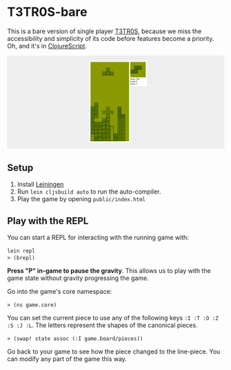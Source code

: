 # T3TR0S-bare

This is a bare version of single player
[T3TR0S](http://github.com/imalooney/t3tr0s), because we miss the accessibility
and simplicity of its code before features become a priority.  Oh, and it's in
[ClojureScript](https://github.com/shaunlebron/ClojureScript-Syntax-in-15-minutes).

![screen](screen.png)

## Setup

1. Install [Leiningen](http://leiningen.org)
1. Run `lein cljsbuild auto` to run the auto-compiler.
1. Play the game by opening `public/index.html`

## Play with the REPL

You can start a REPL for interacting with the running game with:

```
lein repl
> (brepl)
```

__Press "P" in-game to pause the gravity__.  This allows us to play with the
game state without gravity progressing the game.

Go into the game's core namespace:

```
> (ns game.core)
```

You can set the current piece to use any of the following keys `:I :T :O :Z :S
:J :L`.  The letters represent the shapes of the canonical pieces.

```
> (swap! state assoc (:I game.board/pieces))
```

Go back to your game to see how the piece changed to the line-piece.  You can
modify any part of the game this way.

